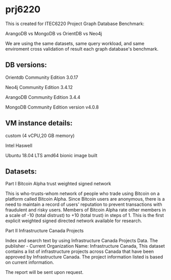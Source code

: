 # prj6220
This is created for ITEC6220 Project Graph Database Benchmark: 

ArangoDB vs MongoDB vs OrientDB vs Neo4j

We are using the same datasets, same query workload, and same enviroment cross validation of result each graph database's benchmark.

DB versions:
----------------------

Orientdb Community Edition 3.0.17 

Neo4j Community Edition 3.4.12

ArangoDB Community Edition 3.4.4

MongoDB Community Edition version v4.0.8

VM instance details:
----------------------

custom (4 vCPU,20 GB memory)

Intel Haswell

Ubuntu 18.04 LTS amd64 bionic image built


Datasets:
----------------------

Part I Bitcoin Alpha trust weighted signed network 

This is who-trusts-whom network of people who trade using Bitcoin on a platform called Bitcoin Alpha. Since Bitcoin users are anonymous, there is a need to maintain a record of users' reputation to prevent transactions with fraudulent and risky users. Members of Bitcoin Alpha rate other members in a scale of -10 (total distrust) to +10 (total trust) in steps of 1. This is the first explicit weighted signed directed network available for research.

Part II Infrastructure Canada Projects 

Index and search text by using Infrastructure Canada Projects Data. The publisher - Current Organization Name: Infrastructure Canada, This dataset contains a list of infrastructure projects across Canada that have been approved by Infrastructure Canada. The project information listed is based on current information.

The report will be sent upon request.

